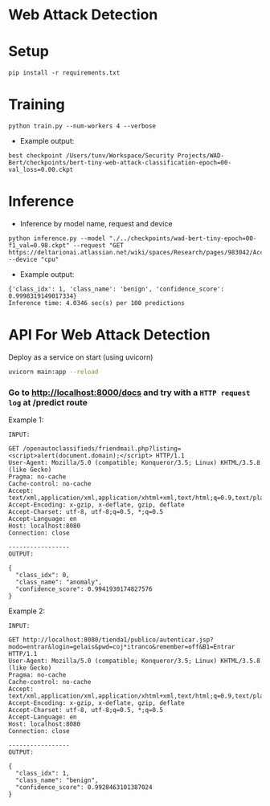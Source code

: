 # Web Attack Detection

# Setup
```shell
pip install -r requirements.txt
```

# Training
```shell
python train.py --num-workers 4 --verbose
```
- Example output: 
```
best checkpoint /Users/tunv/Workspace/Security Projects/WAD-Bert/checkpoints/bert-tiny-web-attack-classification-epoch=00-val_loss=0.00.ckpt
```

# Inference
- Inference by model name, request and device
```shell
python inference.py --model "./../checkpoints/wad-bert-tiny-epoch=00-f1_val=0.98.ckpt" --request "GET https://deltarionai.atlassian.net/wiki/spaces/Research/pages/983042/Accessing+V2+Secure+Workspace" --device "cpu"
```
- Example output:
```shell
{'class_idx': 1, 'class_name': 'benign', 'confidence_score': 0.9998319149017334}
Inference time: 4.0346 sec(s) per 100 predictions
```

# API For Web Attack Detection
Deploy as a service on start (using uvicorn)
```bash
uvicorn main:app --reload
```

### Go to [http://localhost:8000/docs](http://103.192.237.84:8000/docs) and try with a `HTTP request log` at /predict route

Example 1:
```http
INPUT: 

GET /openautoclassifieds/friendmail.php?listing=<script>alert(document.domain);</script> HTTP/1.1
User-Agent: Mozilla/5.0 (compatible; Konqueror/3.5; Linux) KHTML/3.5.8 (like Gecko)
Pragma: no-cache
Cache-control: no-cache
Accept: text/xml,application/xml,application/xhtml+xml,text/html;q=0.9,text/plain;q=0.8,image/png,*/*;q=0.5
Accept-Encoding: x-gzip, x-deflate, gzip, deflate
Accept-Charset: utf-8, utf-8;q=0.5, *;q=0.5
Accept-Language: en
Host: localhost:8080
Connection: close

-----------------
OUTPUT:

{
  "class_idx": 0,
  "class_name": "anomaly",
  "confidence_score": 0.9941930174827576
}
```

Example 2:
```http
INPUT: 

GET http://localhost:8080/tienda1/publico/autenticar.jsp?modo=entrar&login=gelais&pwd=coj*itranco&remember=off&B1=Entrar HTTP/1.1
User-Agent: Mozilla/5.0 (compatible; Konqueror/3.5; Linux) KHTML/3.5.8 (like Gecko)
Pragma: no-cache
Cache-control: no-cache
Accept: text/xml,application/xml,application/xhtml+xml,text/html;q=0.9,text/plain;q=0.8,image/png,*/*;q=0.5
Accept-Encoding: x-gzip, x-deflate, gzip, deflate
Accept-Charset: utf-8, utf-8;q=0.5, *;q=0.5
Accept-Language: en
Host: localhost:8080
Connection: close

-----------------
OUTPUT:

{
  "class_idx": 1,
  "class_name": "benign",
  "confidence_score": 0.9928463101387024
}
```



